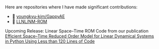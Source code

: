 Here are repositories where I have made significant contributions:

- 🔗 [youngkyu-kim/GappyAE](https://github.com/youngkyu-kim/GappyAE)
- 🔗 [LLNL/NM-ROM](https://github.com/LLNL/NM-ROM)

Upcoming Release: Linear Space–Time ROM Code from our publication [Efficient Space–Time Reduced Order Model for Linear Dynamical Systems in Python Using Less than 120 Lines of Code](https://doi.org/10.3390/math9141690)
